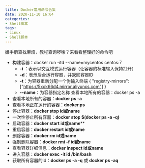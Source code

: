 ```yaml
---
title: Docker常用命令合集
date: 2020-11-10 16:04
categories:
- Shell脚本
tags:
- Linux
- Shell脚本
---
```


嫌手册查找麻烦，教程查询啰嗦？来看看整理好的命令吧
<!-- more -->

- 构建容器：docker run -itd --name=mycentos centos:7
    - **-i** ：表示以交互模式运行容器（让容器的标准输入保持打开）
    - **-d**：表示后台运行容器，并返回容器ID
    - **-t**：为容器重新分配一个伪输入终端 { "registry-mirrors": ["https://5xok66d4.mirror.aliyuncs.com"] }
    - **--name**：为容器指定名称 查看本地所有的容器：docker ps -a
- 查看本地所有的容器：**docker ps -a**
- 查看本地正在运行的容器：**docker ps**
- 停止容器：**docker stop id或name**
- 一次性停止所有容器：**docker stop $(docker ps -a -q)**
- 启动容器：**docker start id或name****
- 重启容器：**docker restart id或name**
- 删除容器：**docker rm  id或name**
- 强制删除容器：**docker rmi -f  id或name**
- 查看容器详细信息：**docker inspect id或name**
- 进入容器：**docker exec -it id /bin/bash**
- 获取所有容器的id：**docker ps -a -q** 或 **docker ps -aq**


